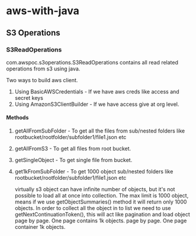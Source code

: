# aws-with-java

## S3 Operations

### S3ReadOperations

com.awspoc.s3operations.S3ReadOperations contains all read related operations from s3 using java.

Two ways to build aws client. 

1) Using BasicAWSCredentials - If we have aws creds like access and secret keys
2) Using AmazonS3ClientBuilder - If we have access give at org level.

#### Methods 

1) getAllFromSubFolder - To get all the files from sub/nested folders like rootbucket/rootfolder/subfolder1/file1.json etc
2) getAllFromS3 - To get all files from root bucket.
3) getSingleObject - To get single file from bucket.
4) get1kFromSubFolder - To get 1000 object sub/nested folders like rootbucket/rootfolder/subfolder1/file1.json etc

	 virtually s3 object can have infinite number of objects, but it's not
	 possible to load all at once into collection. The max limit is 1000
	 object, means if we use getObjectSummaries() method it will return only 1000
	 objects. In order to collect all the object in to list we need to use
	 getNextContinuationToken(), this will act like pagination and load object
	 page by page. One page contains 1k objects.
	 page by page. One page container 1k objects.

